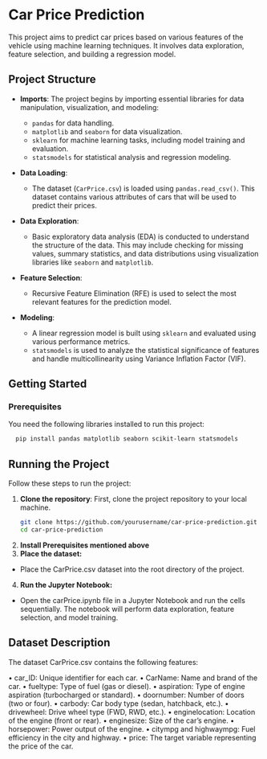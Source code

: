 # Car Price Prediction

This project aims to predict car prices based on various features of the vehicle using machine learning techniques. It involves data exploration, feature selection, and building a regression model.

## Project Structure

- **Imports**: The project begins by importing essential libraries for data manipulation, visualization, and modeling:
  - `pandas` for data handling.
  - `matplotlib` and `seaborn` for data visualization.
  - `sklearn` for machine learning tasks, including model training and evaluation.
  - `statsmodels` for statistical analysis and regression modeling.

- **Data Loading**: 
  - The dataset (`CarPrice.csv`) is loaded using `pandas.read_csv()`. This dataset contains various attributes of cars that will be used to predict their prices.

- **Data Exploration**:
  - Basic exploratory data analysis (EDA) is conducted to understand the structure of the data. This may include checking for missing values, summary statistics, and data distributions using visualization libraries like `seaborn` and `matplotlib`.

- **Feature Selection**: 
  - Recursive Feature Elimination (RFE) is used to select the most relevant features for the prediction model.

- **Modeling**:
  - A linear regression model is built using `sklearn` and evaluated using various performance metrics.
  - `statsmodels` is used to analyze the statistical significance of features and handle multicollinearity using Variance Inflation Factor (VIF).

## Getting Started

### Prerequisites
You need the following libraries installed to run this project:

```bash
  pip install pandas matplotlib seaborn scikit-learn statsmodels
```


## Running the Project

Follow these steps to run the project:

1. **Clone the repository**: First, clone the project repository to your local machine.
   ```bash
   git clone https://github.com/yourusername/car-price-prediction.git
   cd car-price-prediction

2. **Install Prerequisites mentioned above**
3. **Place the dataset:**
- Place the CarPrice.csv dataset into the root directory of the project.
4.	**Run the Jupyter Notebook:**
- Open the carPrice.ipynb file in a Jupyter Notebook and run the cells sequentially. The notebook will perform data exploration, feature selection, and model training.


## Dataset Description

The dataset CarPrice.csv contains the following features:

• car_ID: Unique identifier for each car.
•	CarName: Name and brand of the car.
•	fueltype: Type of fuel (gas or diesel).
•	aspiration: Type of engine aspiration (turbocharged or standard).
•	doornumber: Number of doors (two or four).
•	carbody: Car body type (sedan, hatchback, etc.).
•	drivewheel: Drive wheel type (FWD, RWD, etc.).
•	enginelocation: Location of the engine (front or rear).
•	enginesize: Size of the car’s engine.
•	horsepower: Power output of the engine.
•	citympg and highwaympg: Fuel efficiency in the city and highway.
•	price: The target variable representing the price of the car.


